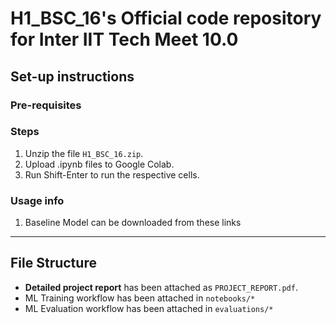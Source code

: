 # H1_BSC_16's Official code repository for Inter IIT Tech Meet 10.0
## Set-up instructions

### Pre-requisites

### Steps

1. Unzip the file `H1_BSC_16.zip`.
2. Upload .ipynb files to Google Colab.
3. Run Shift-Enter to run the respective cells.

### Usage info
1. Baseline Model can be downloaded from these links
---
## File Structure
- **Detailed project report** has been attached as `PROJECT_REPORT.pdf`.
- ML Training workflow has been attached in `notebooks/*`
- ML Evaluation workflow has been attached in `evaluations/*`
